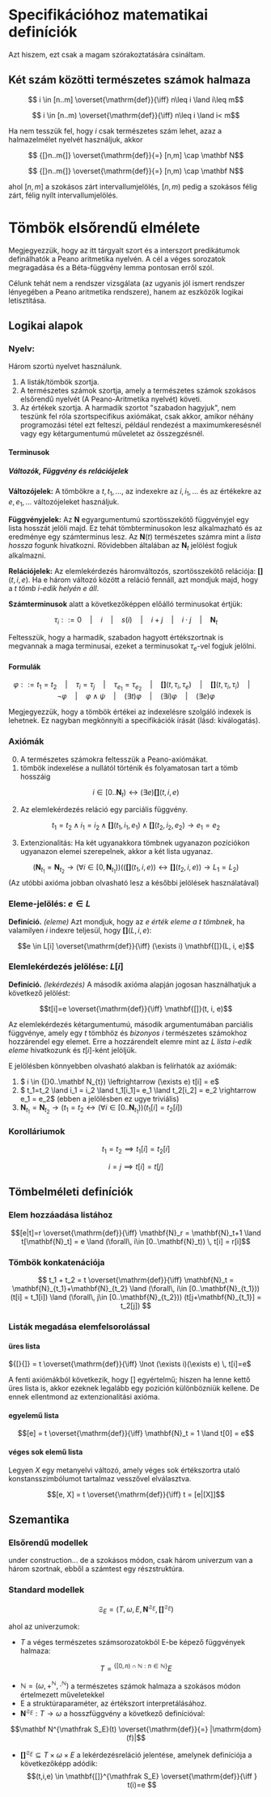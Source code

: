 # Specifikációhoz matematikai definíciók
Azt hiszem, ezt csak a magam szórakoztatására csináltam. 

## Két szám közötti természetes számok halmaza

$$ i \in [n..m] \overset{\mathrm{def}}{\iff} n\leq i \land i\leq m$$

$$ i \in [n..m) \overset{\mathrm{def}}{\iff} n\leq i \land i< m$$



Ha nem tesszük fel, hogy $i$ csak természetes szám lehet, azaz a halmazelmélet nyelvét használjuk, akkor 

$$ {[}n..m{]}  \overset{\mathrm{def}}{=} [n,m] \cap \mathbf N$$ 

$$ {[}n..m{]}  \overset{\mathrm{def}}{=} [n,m) \cap \mathbf N$$ 

ahol ${[}n,m{]}$ a szokásos zárt intervallumjelölés, ${[}n,m{)}$ pedig a szokásos félig zárt, félig nyílt intervallumjelölés.

# Tömbök elsőrendű elmélete
Megjegyezzük, hogy az itt tárgyalt szort és a interszort predikátumok definálhatók a Peano aritmetika nyelvén. A cél a véges sorozatok megragadása és a Béta-függvény lemma pontosan erről szól.

Célunk tehát nem a rendszer vizsgálata (az ugyanis jól ismert rendszer lényegében a Peano aritmetika rendszere), hanem az eszközök logikai letisztítása. 
## Logikai alapok

### Nyelv:
Három szortú nyelvet használunk. 
1. A listák/tömbök szortja. 
2. A természetes számok szortja, amely a természetes számok szokásos elsőrendű nyelvét (A Peano-Aritmetika nyelvét) követi.
3. Az értékek szortja. 
A harmadik szortot "szabadon hagyjuk", nem teszünk fel róla szortspecifikus axiómákat, csak akkor, amikor néhány programozási tétel ezt felteszi, például rendezést a maximumkeresésnél vagy egy kétargumentumú műveletet az összegzésnél.

#### Terminusok
##### Változók, Függvény és relációjelek
**Változójelek:** A tömbökre a $t, t_1, \dots$, az indexekre az $i, i_1, \dots$ és az értékekre az $e, e_1, \dots$ változójeleket használjuk. 

**Függvényjelek:** Az $\mathbf N$ egyargumentumú szortösszekötő függvényjel egy lista hosszát jelöli majd. Ez tehát tömbterminusokon lesz alkalmazható és az eredménye egy számterminus lesz. Az $\mathbf{N}(t)$ természetes számra mint a *lista hossza* fogunk hivatkozni. Rövidebben általában az $\mathbf N_t$ jelölést fogjuk alkalmazni.

**Relációjelek:** Az elemlekérdezés háromváltozós, szortösszekötő relációja: $\mathbf{[]}(t, i, e)$. Ha e három változó között a reláció fennáll, azt mondjuk majd, hogy a *$t$ tömb $i$-edik helyén $e$ áll*. 

**Számterminusok** alatt a következőképpen előálló terminusokat értjük:

$$ 
    \tau_i ::=      0 
    \quad |\quad    i 
    \quad |\quad    s(i) 
    \quad |\quad    i + j 
    \quad |\quad    i\cdot j
    \quad |\quad    \mathbf N_t 
$$

Feltesszük, hogy a harmadik, szabadon hagyott értékszortnak is megvannak a maga terminusai, ezeket a terminusokat $\tau_e$-vel fogjuk jelölni.

#### Formulák

$$ 
    \varphi ::=     t_1 = t_2
    \quad |\quad    \tau_{i} = \tau_{j}
    \quad |\quad    \tau_{e_1} = \tau_{e_2}
    \quad |\quad    \mathbf{[]}(t, \tau_{i}, \tau_{e})
    \quad |\quad    \mathbf{[]}(t, \tau_{i}, \tau_{i})
    \quad |\quad    \lnot \varphi
    \quad |\quad    \varphi \land \psi    
    \quad |\quad    (\exists t) \varphi
    \quad |\quad    (\exists i) \varphi
    \quad |\quad    (\exists e) \varphi
$$

Megjegyezzük, hogy a tömbök értékei az indexelésre szolgáló indexek is lehetnek. Ez nagyban megkönnyíti a specifikációk írását (lásd: kiválogatás).

### Axiómák

0. A természetes számokra feltesszük a Peano-axiómákat.
1. tömbök indexelése a nullától történik és folyamatosan tart a tömb hosszáig 

$$ i \in {[}0..\mathbf N_t) \leftrightarrow (\exists e) \mathbf{[]}(t, i, e)$$

2. Az elemlekérdezés reláció egy parciális függvény.

$$ t_1=t_2 \land i_1 = i_2 \land \mathbf{[]}(t_1, i_1, e_1) \land \mathbf{[]}(t_2, i_2, e_2)\rightarrow e_1 = e_2$$

3. Extenzionalitás: Ha két ugyanakkora tömbnek ugyanazon pozíciókon ugyanazon elemei szerepelnek, akkor a két lista ugyanaz.

$$ (\mathbf N_{t_1} = \mathbf N _{t_2} \rightarrow (\forall i \in {[}0, \mathbf{N}_{t_1})) ((\mathbf{[]}(t_1, i, e)) \leftrightarrow \mathbf{[]}(t_2, i, e)) \rightarrow L_1=L_2)$$
(Az utóbbi axióma jobban olvasható lesz a későbbi jelölések használatával)

### Eleme-jelölés: $e\in L$
**Definíció.** *(eleme)* Azt mondjuk, hogy az *$e$ érték eleme a $t$ tömbnek*, ha valamilyen $i$ indexre teljesül, hogy $\mathbf{[]}(L, i, e)$:

$$e \in L[i] \overset{\mathrm{def}}{\iff} (\exists i) \mathbf{[]}(L, i, e)$$

### Elemlekérdezés jelölése: $L[i]$
**Definíció.** *(lekérdezés)* A második axióma alapján jogosan használhatjuk a következő jelölést:

$$t[i]=e \overset{\mathrm{def}}{\iff} \mathbf{[]}(t, i, e)$$

Az elemlekérdezés kétargumentumú, második argumentumában parciális függvénye, amely egy $t$ tömbhöz és *bizonyos* $i$ természetes számokhoz hozzárendel egy elemet. Erre a hozzárendelt elemre mint az *L lista i-edik eleme* hivatkozunk és $t[i]$-ként jelöljük.

E jelölésben könnyebben olvasható alakban is felírhatók az axiómák:

1. $ i \in {[}0..\mathbf N_{t}) \leftrightarrow (\exists e) t[i] = e$
2. $ t_1=t_2 \land i_1 = i_2 \land t_1[i_1]= e_1 \land t_2[i_2] = e_2 \rightarrow e_1 = e_2$ (ebben a jelölésben ez ugye triviális)
3. $\mathbf{N}_{t_1} = \mathbf{N}_{t_2} \rightarrow (t_1=t_2 \leftrightarrow (\forall i \in {[}0..\mathbf{N}_{t_1})) (t_1[i] = t_2[i] )$

### Korolláriumok

$$ t_1 = t_2 \implies t_1[i] = t_2[i] $$

$$ i = j \implies t[i] = t[j] $$


## Tömbelméleti definíciók
### Elem hozzáadása listához

$$[e|t]=r \overset{\mathrm{def}}{\iff} \mathbf{N}_r = \mathbf{N}_t+1 \land t[\mathbf{N}_t] = e \land (\forall\, i\in [0..\mathbf{N}_t)) \, t[i] = r[i]$$

### Tömbök konkatenációja

$$ 
    t_1 + t_2 = t \overset{\mathrm{def}}{\iff} 
    \mathbf{N}_t = \mathbf{N}_{t_1}+\mathbf{N}_{t_2} 
    \land (\forall\, i\in [0..\mathbf{N}_{t_1})) (t[i] = t_1[i])
    \land (\forall\, j\in [0..\mathbf{N}_{t_2})) (t[j+\mathbf{N}_{t_1}] = t_2[j])
$$

### Listák megadása elemfelsorolással
#### üres lista
${[}{]} = t \overset{\mathrm{def}}{\iff}  \lnot (\exists i)(\exists e) \, t[i]=e$

A fenti axiómákból következik, hogy ${[}{]}$ egyértelmű; hiszen ha lenne kettő üres lista is, akkor ezeknek legalább egy pozición különbözniük kellene. De ennek ellentmond az extenzionalitási axióma. 

#### egyelemű lista

$$[e] = t \overset{\mathrm{def}}{\iff} \mathbf{N}_t = 1 \land t[0] = e$$

#### véges sok elemű lista
Legyen $X$ egy metanyelvi változó, amely véges sok értékszortra utaló konstansszimbólumot tartalmaz vesszővel elválasztva.

$$[e, X] = t \overset{\mathrm{def}}{\iff} t = [e|[X]]$$


## Szemantika
### Elsőrendű modellek
under construction... de a szokásos módon, csak három univerzum van a három szortnak, ebből a számtest egy részstruktúra.
### Standard modellek

$$\mathfrak S_E = \left(T, \omega, E, \mathbf N^{\mathfrak S_E}, \mathbf {[]}^{\mathfrak S_E}\right)$$

ahol az univerzumok:
- $T$ a véges természetes számsorozatokból E-be képező függvények halmaza: 

$$T = {}^{\{[0,n)\cap \mathbb N : n\in \mathbb N \}}E$$ 

- $\mathbb N = (\omega, +^{\mathbb N}, \cdot^{\mathbb N})$ a természetes számok halmaza a szokásos módon értelmezett műveletekkel
- E a struktúraparaméter, az értékszort interpretálásához.
- $\mathbf N^{\mathfrak S_E}: T \to \omega$ a hosszfüggvény a következő definícióval:

$$\mathbf N^{\mathfrak S_E}(t) \overset{\mathrm{def}}{=} |\mathrm{dom}(f)|$$

- $\mathbf {[]}^{\mathfrak S_E}\subseteq  T\times \omega \times E$ a lekérdezésreláció jelentése, amelynek definíciója a következőképp adódik:
$$(t,i,e) \in \mathbf{[]}^{\mathfrak S_E}
\overset{\mathrm{def}}{\iff } t(i)=e $$


